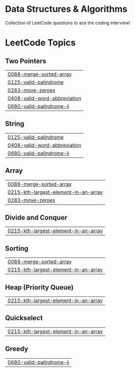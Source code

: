 # Data Structures & Algorithms
Collection of LeetCode questions to ace the coding interview!

<!---LeetCode Topics Start-->
# LeetCode Topics
## Two Pointers
|  |
| ------- |
| [0088-merge-sorted-array](https://github.com/NavyashreeChandraiah/Data-Structures-Algorithms/tree/master/0088-merge-sorted-array) |
| [0125-valid-palindrome](https://github.com/NavyashreeChandraiah/Data-Structures-Algorithms/tree/master/0125-valid-palindrome) |
| [0283-move-zeroes](https://github.com/NavyashreeChandraiah/Data-Structures-Algorithms/tree/master/0283-move-zeroes) |
| [0408-valid-word-abbreviation](https://github.com/NavyashreeChandraiah/Data-Structures-Algorithms/tree/master/0408-valid-word-abbreviation) |
| [0680-valid-palindrome-ii](https://github.com/NavyashreeChandraiah/Data-Structures-Algorithms/tree/master/0680-valid-palindrome-ii) |
## String
|  |
| ------- |
| [0125-valid-palindrome](https://github.com/NavyashreeChandraiah/Data-Structures-Algorithms/tree/master/0125-valid-palindrome) |
| [0408-valid-word-abbreviation](https://github.com/NavyashreeChandraiah/Data-Structures-Algorithms/tree/master/0408-valid-word-abbreviation) |
| [0680-valid-palindrome-ii](https://github.com/NavyashreeChandraiah/Data-Structures-Algorithms/tree/master/0680-valid-palindrome-ii) |
## Array
|  |
| ------- |
| [0088-merge-sorted-array](https://github.com/NavyashreeChandraiah/Data-Structures-Algorithms/tree/master/0088-merge-sorted-array) |
| [0215-kth-largest-element-in-an-array](https://github.com/NavyashreeChandraiah/Data-Structures-Algorithms/tree/master/0215-kth-largest-element-in-an-array) |
| [0283-move-zeroes](https://github.com/NavyashreeChandraiah/Data-Structures-Algorithms/tree/master/0283-move-zeroes) |
## Divide and Conquer
|  |
| ------- |
| [0215-kth-largest-element-in-an-array](https://github.com/NavyashreeChandraiah/Data-Structures-Algorithms/tree/master/0215-kth-largest-element-in-an-array) |
## Sorting
|  |
| ------- |
| [0088-merge-sorted-array](https://github.com/NavyashreeChandraiah/Data-Structures-Algorithms/tree/master/0088-merge-sorted-array) |
| [0215-kth-largest-element-in-an-array](https://github.com/NavyashreeChandraiah/Data-Structures-Algorithms/tree/master/0215-kth-largest-element-in-an-array) |
## Heap (Priority Queue)
|  |
| ------- |
| [0215-kth-largest-element-in-an-array](https://github.com/NavyashreeChandraiah/Data-Structures-Algorithms/tree/master/0215-kth-largest-element-in-an-array) |
## Quickselect
|  |
| ------- |
| [0215-kth-largest-element-in-an-array](https://github.com/NavyashreeChandraiah/Data-Structures-Algorithms/tree/master/0215-kth-largest-element-in-an-array) |
## Greedy
|  |
| ------- |
| [0680-valid-palindrome-ii](https://github.com/NavyashreeChandraiah/Data-Structures-Algorithms/tree/master/0680-valid-palindrome-ii) |
<!---LeetCode Topics End-->